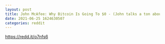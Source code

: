 ```yaml
--- 
layout: post 
title: John McAfee: Why Bitcoin Is Going To $0 - (John talks a ton about why Monero is superior. RIP Mr. McAfee) 
date: 2021-06-25 1624630507 
categories: reddit 
--- 
```

https://redd.it/o7nfs6